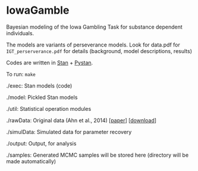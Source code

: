 # IowaGamble
Bayesian modeling of the Iowa Gambling Task for substance dependent individuals.



The models are variants of perseverance models. Look for data.pdf for `IGT_perserverance.pdf` for details (background, model descriptions, results)

Codes are written in [Stan](http://mc-stan.org) + [Pystan](https://pystan.readthedocs.io/en/latest/getting_started.html). 



To run: `make`



./exec: Stan models (code)

./model: Pickled Stan models

./util: Statistical operation modules

./rawData: Original data (Ahn et al., 2014) \[[paper](https://www.ncbi.nlm.nih.gov/pmc/articles/PMC4129374/)\] \[[download](https://figshare.com/articles/IGT_raw_data_Ahn_et_al_2014_Frontiers_in_Psychology/1101324)\]

./simulData: Simulated data for parameter recovery

./output: Output, for analysis



./samples: Generated MCMC samples will be stored here (directory will be made automatically)

